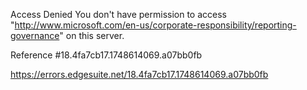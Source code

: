Access Denied
You don't have permission to access "http://www.microsoft.com/en-us/corporate-responsibility/reporting-governance" on this server.

Reference #18.4fa7cb17.1748614069.a07bb0fb

https://errors.edgesuite.net/18.4fa7cb17.1748614069.a07bb0fb